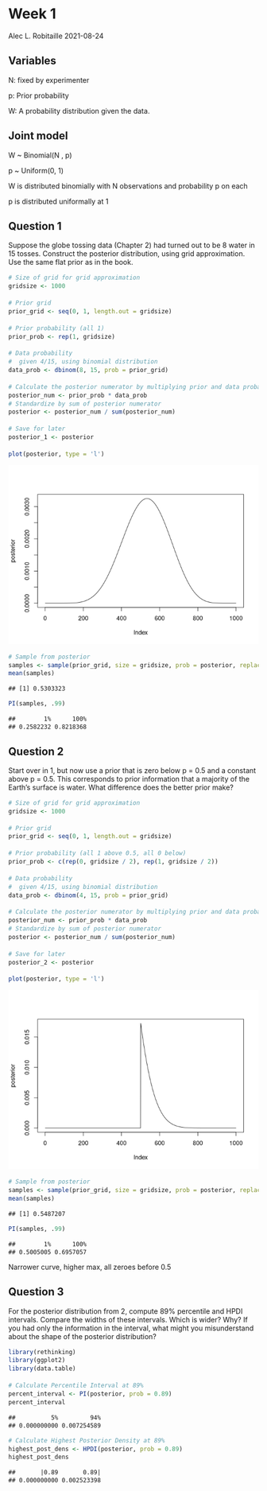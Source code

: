 Week 1
================
Alec L. Robitaille
2021-08-24

## Variables

N: fixed by experimenter

p: Prior probability

W: A probability distribution given the data.

## Joint model

W \~ Binomial(N , p)

p \~ Uniform(0, 1)

W is distributed binomially with N observations and probability p on
each

p is distributed uniformally at 1

## Question 1

Suppose the globe tossing data (Chapter 2) had turned out to be 8 water
in 15 tosses. Construct the posterior distribution, using grid
approximation. Use the same flat prior as in the book.

``` r
# Size of grid for grid approximation
gridsize <- 1000

# Prior grid
prior_grid <- seq(0, 1, length.out = gridsize)

# Prior probability (all 1)
prior_prob <- rep(1, gridsize)

# Data probability
#  given 4/15, using binomial distribution
data_prob <- dbinom(8, 15, prob = prior_grid)

# Calculate the posterior numerator by multiplying prior and data probability
posterior_num <- prior_prob * data_prob
# Standardize by sum of posterior numerator
posterior <- posterior_num / sum(posterior_num)

# Save for later
posterior_1 <- posterior

plot(posterior, type = 'l')
```

![](Week-1_files/figure-gfm/unnamed-chunk-1-1.png)<!-- -->

``` r
# Sample from posterior
samples <- sample(prior_grid, size = gridsize, prob = posterior, replace = TRUE)
mean(samples)
```

    ## [1] 0.5303323

``` r
PI(samples, .99)
```

    ##        1%      100% 
    ## 0.2582232 0.8218368

## Question 2

Start over in 1, but now use a prior that is zero below p = 0.5 and a
constant above p = 0.5. This corresponds to prior information that a
majority of the Earth’s surface is water. What difference does the
better prior make?

``` r
# Size of grid for grid approximation
gridsize <- 1000

# Prior grid
prior_grid <- seq(0, 1, length.out = gridsize)

# Prior probability (all 1 above 0.5, all 0 below)
prior_prob <- c(rep(0, gridsize / 2), rep(1, gridsize / 2))

# Data probability
#  given 4/15, using binomial distribution
data_prob <- dbinom(4, 15, prob = prior_grid)

# Calculate the posterior numerator by multiplying prior and data probability
posterior_num <- prior_prob * data_prob
# Standardize by sum of posterior numerator
posterior <- posterior_num / sum(posterior_num)

# Save for later
posterior_2 <- posterior

plot(posterior, type = 'l')
```

![](Week-1_files/figure-gfm/unnamed-chunk-2-1.png)<!-- -->

``` r
# Sample from posterior
samples <- sample(prior_grid, size = gridsize, prob = posterior, replace = TRUE)
mean(samples)
```

    ## [1] 0.5487207

``` r
PI(samples, .99)
```

    ##        1%      100% 
    ## 0.5005005 0.6957057

Narrower curve, higher max, all zeroes before 0.5

## Question 3

For the posterior distribution from 2, compute 89% percentile and HPDI
intervals. Compare the widths of these intervals. Which is wider? Why?
If you had only the information in the interval, what might you
misunderstand about the shape of the posterior distribution?

``` r
library(rethinking)
library(ggplot2)
library(data.table)

# Calculate Percentile Interval at 89%
percent_interval <- PI(posterior, prob = 0.89)
percent_interval
```

    ##          5%         94% 
    ## 0.000000000 0.007254589

``` r
# Calculate Highest Posterior Density at 89%
highest_post_dens <- HPDI(posterior, prob = 0.89)
highest_post_dens
```

    ##       |0.89       0.89| 
    ## 0.000000000 0.002523398
